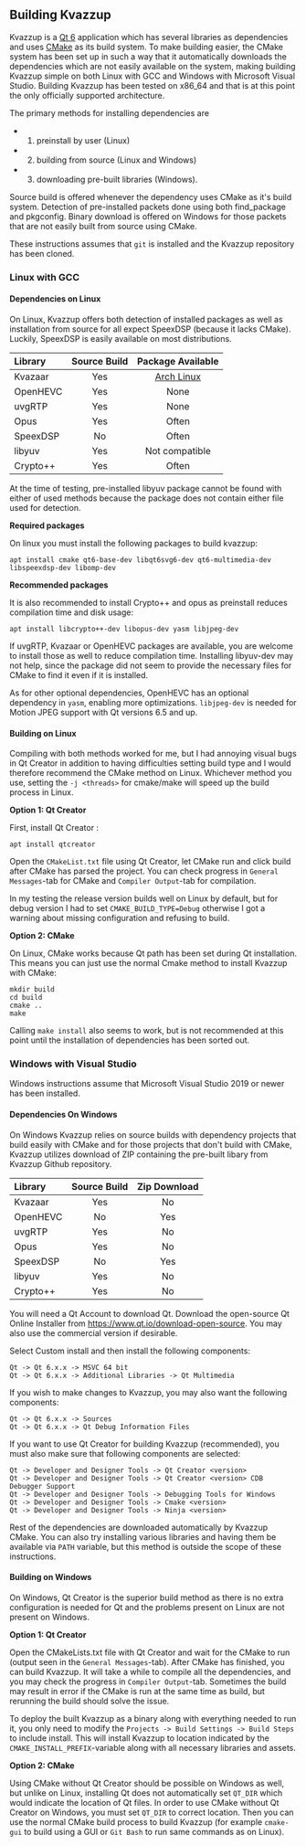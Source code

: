 ## Building Kvazzup

Kvazzup is a [Qt 6](https://www.qt.io/product/qt6) application which has several libraries as dependencies and uses [CMake](https://cmake.org/) as its build system. To make building easier, the CMake system has been set up in such a way that it automatically downloads the dependencies which are not easily available on the system, making building Kvazzup simple on both Linux with GCC and Windows with Microsoft Visual Studio. Building Kvazzup has been tested on x86_64 and that is at this point the only officially supported architecture.

The primary methods for installing dependencies are 
* 1) preinstall by user (Linux)
* 2) building from source (Linux and Windows)
* 3) downloading pre-built libraries (Windows). 

Source build is offered whenever the dependency uses CMake as it's build system. Detection of pre-installed packets done using both find_package and pkgconfig. Binary download is offered on Windows for those packets that are not easily built from source using CMake.

These instructions assumes that `git` is installed and the Kvazzup repository has been cloned. 

### Linux with GCC

#### Dependencies on Linux

On Linux, Kvazzup offers both detection of installed packages as well as installation from source for all expect SpeexDSP (because it lacks CMake). Luckily, SpeexDSP is easily available on most distributions.

| Library  | Source Build  | Package Available |
| :---     | :---:         | :---:             | 
| Kvazaar  |     Yes       |    [Arch Linux](https://archlinux.org/packages/community/x86_64/kvazaar/) | 
| OpenHEVC |     Yes       |        None       | 
| uvgRTP   |     Yes       |        None       | 
| Opus     |     Yes       |        Often      | 
| SpeexDSP |     No        |        Often      | 
| libyuv   |     Yes       |  Not compatible   | 
| Crypto++ |     Yes       |        Often      | 

At the time of testing, pre-installed libyuv package cannot be found with either of used methods because the package does not contain either file used for detection.

**Required packages**

On linux you must install the following packages to build kvazzup: 

```
apt install cmake qt6-base-dev libqt6svg6-dev qt6-multimedia-dev libspeexdsp-dev libomp-dev
```

**Recommended packages**

It is also recommended to install Crypto++ and opus as preinstall reduces compilation time and disk usage:

```
apt install libcrypto++-dev libopus-dev yasm libjpeg-dev
```

If uvgRTP, Kvazaar or OpenHEVC packages are available, you are welcome to install those as well to reduce compilation time. Installing libyuv-dev may not help, since the package did not seem to provide the necessary files for CMake to find it even if it is installed.

As for other optional dependencies, OpenHEVC has an optional dependency in `yasm`, enabling more optimizations. `libjpeg-dev` is needed for Motion JPEG support with Qt versions 6.5 and up.

#### Building on Linux

Compiling with both methods worked for me, but I had annoying visual bugs in Qt Creator in addition to having difficulties setting build type and I would therefore recommend the CMake method on Linux. Whichever method you use, setting the `-j <threads>` for cmake/make will speed up the build process in Linux.

**Option 1: Qt Creator**

First, install Qt Creator :
```
apt install qtcreator
```

Open the `CMakeList.txt` file using Qt Creator, let CMake run and click build after CMake has parsed the project. You can check progress in `General Messages`-tab for CMake and `Compiler Output`-tab for compilation.

In my testing the release version builds well on Linux by default, but for debug version I had to set `CMAKE_BUILD_TYPE=Debug` otherwise I got a warning about missing configuration and refusing to build.

**Option 2: CMake**

On Linux, CMake works because Qt path has been set during Qt installation. This means you can just use the normal Cmake method to install Kvazzup with CMake:

```
mkdir build
cd build
cmake ..
make
```

Calling `make install` also seems to work, but is not recommended at this point until the installation of dependencies has been sorted out.

### Windows with Visual Studio

Windows instructions assume that Microsoft Visual Studio 2019 or newer has been installed.

#### Dependencies On Windows

On Windows Kvazzup relies on source builds with dependency projects that build easily with CMake and for those projects that don't build with CMake, Kvazzup utilizes download of ZIP containing the pre-built libary from Kvazzup Github repository.

| Library  | Source Build | Zip Download |
| :---     | :---:        | :---:        | 
| Kvazaar  |     Yes      |      No      | 
| OpenHEVC |     No       |      Yes     | 
| uvgRTP   |     Yes      |      No      | 
| Opus     |     Yes      |      No      | 
| SpeexDSP |     No       |      Yes     | 
| libyuv   |     Yes      |      No      | 
| Crypto++ |     Yes      |      No      | 


You will need a Qt Account to download Qt. Download the open-source Qt Online Installer from https://www.qt.io/download-open-source. You may also use the commercial version if desirable. 

Select Custom install and then install the following components:
```
Qt -> Qt 6.x.x -> MSVC 64 bit
Qt -> Qt 6.x.x -> Additional Libraries -> Qt Multimedia
```

If you wish to make changes to Kvazzup, you may also want the following components:
```
Qt -> Qt 6.x.x -> Sources
Qt -> Qt 6.x.x -> Qt Debug Information Files
```

If you want to use Qt Creator for building Kvazzup (recommended), you must also make sure that following components are selected:
```
Qt -> Developer and Designer Tools -> Qt Creator <version>
Qt -> Developer and Designer Tools -> Qt Creator <version> CDB Debugger Support
Qt -> Developer and Designer Tools -> Debugging Tools for Windows
Qt -> Developer and Designer Tools -> Cmake <version>
Qt -> Developer and Designer Tools -> Ninja <version>
```

Rest of the dependencies are downloaded automatically by Kvazzup CMake. You can also try installing various libraries and having them be available via `PATH` variable, but this method is outside the scope of these instructions.

#### Building on Windows

On Windows, Qt Creator is the superior build method as there is no extra configuration is needed for Qt and the problems present on Linux are not present on Windows.

**Option 1: Qt Creator**

Open the CMakeLists.txt file with Qt Creator and wait for the CMake to run (output seen in the `General Messages`-tab). After CMake has finished, you can build Kvazzup. It will take a while to compile all the dependencies, and you may check the progress in `Compiler Output`-tab. Sometimes the build may result in error if the CMake is run at the same time as build, but rerunning the build should solve the issue.

To deploy the built Kvazzup as a binary along with everything needed to run it, you only need to modify the `Projects -> Build Settings -> Build Steps` to include install. This will install Kvazzup to location indicated by the `CMAKE_INSTALL_PREFIX`-variable along with all necessary libraries and assets.

**Option 2: CMake**

Using CMake without Qt Creator should be possible on Windows as well, but unlike on Linux, installing Qt does not automatically set `QT_DIR` which would indicate the location of Qt files. In order to use CMake without Qt Creator on Windows, you must set `QT_DIR` to correct location. Then you can use the normal CMake build process to build Kvazzup (for example `cmake-gui` to build using a GUI or `Git Bash` to run same commands as on Linux).
